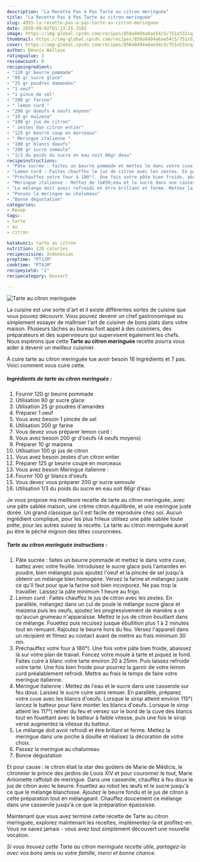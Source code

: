 ```yaml
---
description: "La Recette Pas à Pas Tarte au citron meringuée"
title: "La Recette Pas à Pas Tarte au citron meringuée"
slug: 4955-la-recette-pas-a-pas-tarte-au-citron-meringuee
date: 2020-09-02T01:13:25.318Z
image: https://img-global.cpcdn.com/recipes/850a0494a6ae54c5/751x532cq70/tarte-au-citron-meringuee-photo-principale-de-la-recette.jpg
thumbnail: https://img-global.cpcdn.com/recipes/850a0494a6ae54c5/751x532cq70/tarte-au-citron-meringuee-photo-principale-de-la-recette.jpg
cover: https://img-global.cpcdn.com/recipes/850a0494a6ae54c5/751x532cq70/tarte-au-citron-meringuee-photo-principale-de-la-recette.jpg
author: Dennis Wallace
ratingvalue: 3
reviewcount: 8
recipeingredient:
- "120 gr beurre pommade"
- "80 gr sucre glace"
- "25 gr poudres damandes"
- "1 oeuf"
- "1 pince de sel"
- "200 gr farine"
- " lemon curd "
- "200 gr doeufs 4 oeufs moyens"
- "10 gr maizena"
- "100 gr jus de citron"
- " zestes dun citron entier"
- "125 gr beurre coup en morceaux"
- " Meringue italienne "
- "100 gr blancs doeufs"
- "200 gr sucre semoule"
- "1/3 du poids du sucre en eau soit 66gr deau"
recipeinstructions:
- "Pâte sucrée : faites un beurre pommade et mettez le dans votre cuve, battez avec votre feuille. Introduisez le sucre glace puis l&#39;amandes en poudre, bien mélangez puis ajoutez l&#39;oeuf et la pincée de sel jusqu&#39;à obtenir un mélange bien homogène. Versez la farine et mélangez juste ce qu&#39;il faut pour que la farine soit bien incorporez. Ne pas trop la travailler. Laissez la pâte minimum 1 heure au frigo."
- "Lemon curd : Faites chauffez le jus de citron avec les zestes. En parallèle, mélangez dans un cul de poule le mélange sucre glace et maizena puis les oeufs, ajoutez les progressivement de manière a ce qu&#39;aucun grumeau n&#39;apparaisse. Mettez le jus de citron bouillant dans ce mélange. Fouettez puis recuisez jusque ébullition plus 1 à 2 minutes tout en remuant. Rajoutez le beurre hors du feu. Versez l&#39;appareil dans un récipient et filmez au contact avant de mettre au frais minimum 30 mn."
- "Préchauffez votre four à 180°(. Une fois votre pâte bien froide, abaissez là sur votre plan de travail. Foncez votre moule à tarte et piquez le fond. Faites cuire à blanc votre tarte environ 20 à 25mn. Puis laissez refroidir votre tarte. Une fois bien froide pour pourrez la garnir de votre lemon curd préalablement refroidi. Mettre au frais le temps de faire votre meringue italienne."
- "Meringue italienne : Mettez de l&#39;eau et le sucre dans une casserole sur feu doux. Laissez le sucre cuire sans remuer. En parallèle, préparez votre cuve avec les blancs d&#39;oeufs. Lorsque le sirop atteint environ 115°( lancez le batteur pour faire monter les blancs d&#39;oeufs. Lorsque le sirop atteint les 117°( retirer du feu et versez sur le bord de la cuve des blancs tout en fouettant avec le batteur à faible vitesse, puis une fois le sirop versé augmentez la vitesse du batteur."
- "Le mélange doit avoir refroidi et être brillant et ferme. Mettez la meringue dans une poche à douille et réalisez la décoration de votre choix."
- "Passez la meringue au chalumeau"
- "Bonne dégustation"
categories:
- Resep
tags:
- tarte
- au
- citron

katakunci: tarte au citron 
nutrition: 228 calories
recipecuisine: Indonesian
preptime: "PT12M"
cooktime: "PT41M"
recipeyield: "2"
recipecategory: Dessert

---
```



![Tarte au citron meringuée](https://img-global.cpcdn.com/recipes/850a0494a6ae54c5/751x532cq70/tarte-au-citron-meringuee-photo-principale-de-la-recette.jpg)

La cuisine est une sorte d'art et il existe différentes sortes de cuisine que vous pouvez découvrir. Vous pouvez devenir un chef gastronomique ou simplement essayer de maîtriser l'art de cuisiner de bons plats dans votre maison. Plusieurs tâches au bureau font appel à des cuisiniers, des préparateurs et des superviseurs qui supervisent également les chefs. Nous espérons que cette <strong> Tarte au citron meringuée </strong> recette pourra vous aider à devenir un meilleur cuisinier.

<!--inarticleads1-->

À cuire tarte au citron meringuée tue avoir besoin 16 Ingrédients et 7 pas. Voici comment vous cuire cette.

##### Ingrédients de tarte au citron meringuée :

1. Fournir 120 gr beurre pommade
1. Utilisation 80 gr sucre glace
1. Utilisation 25 gr poudres d&#39;amandes
1. Préparer 1 oeuf
1. Vous avez besoin 1 pincée de sel
1. Utilisation 200 gr farine
1. Vous devez vous préparer  lemon curd :
1. Vous avez besoin 200 gr d&#39;oeufs (4 oeufs moyens)
1. Préparer 10 gr maizena
1. Utilisation 100 gr jus de citron
1. Vous avez besoin  zestes d&#39;un citron entier
1. Préparer 125 gr beurre coupé en morceaux
1. Vous avez besoin  Meringue italienne :
1. Fournir 100 gr blancs d&#39;oeufs
1. Vous devez vous préparer 200 gr sucre semoule
1. Utilisation 1/3 du poids du sucre en eau soit 66gr d&#39;eau


Je vous propose ma meilleure recette de tarte au citron meringuée, avec une pâte sablée maison, une crème citron équilibrée, et une meringue juste dorée. Un grand classique qu&#39;il est facile de reproduire chez soi. Aucun ingrédient compliqué, pour les plus frileux utilisez une pâte sablée toute prête, pour les autres suivez la recette. La tarte au citron meringuée aurait pu être le pêché mignon des têtes couronnées. 

<!--inarticleads2-->

##### Tarte au citron meringuée instructions :

1. Pâte sucrée : faites un beurre pommade et mettez le dans votre cuve, battez avec votre feuille. Introduisez le sucre glace puis l&#39;amandes en poudre, bien mélangez puis ajoutez l&#39;oeuf et la pincée de sel jusqu&#39;à obtenir un mélange bien homogène. Versez la farine et mélangez juste ce qu&#39;il faut pour que la farine soit bien incorporez. Ne pas trop la travailler. Laissez la pâte minimum 1 heure au frigo.
1. Lemon curd : Faites chauffez le jus de citron avec les zestes. En parallèle, mélangez dans un cul de poule le mélange sucre glace et maizena puis les oeufs, ajoutez les progressivement de manière a ce qu&#39;aucun grumeau n&#39;apparaisse. Mettez le jus de citron bouillant dans ce mélange. Fouettez puis recuisez jusque ébullition plus 1 à 2 minutes tout en remuant. Rajoutez le beurre hors du feu. Versez l&#39;appareil dans un récipient et filmez au contact avant de mettre au frais minimum 30 mn.
1. Préchauffez votre four à 180°(. Une fois votre pâte bien froide, abaissez là sur votre plan de travail. Foncez votre moule à tarte et piquez le fond. Faites cuire à blanc votre tarte environ 20 à 25mn. Puis laissez refroidir votre tarte. Une fois bien froide pour pourrez la garnir de votre lemon curd préalablement refroidi. Mettre au frais le temps de faire votre meringue italienne.
1. Meringue italienne : Mettez de l&#39;eau et le sucre dans une casserole sur feu doux. Laissez le sucre cuire sans remuer. En parallèle, préparez votre cuve avec les blancs d&#39;oeufs. Lorsque le sirop atteint environ 115°( lancez le batteur pour faire monter les blancs d&#39;oeufs. Lorsque le sirop atteint les 117°( retirer du feu et versez sur le bord de la cuve des blancs tout en fouettant avec le batteur à faible vitesse, puis une fois le sirop versé augmentez la vitesse du batteur.
1. Le mélange doit avoir refroidi et être brillant et ferme. Mettez la meringue dans une poche à douille et réalisez la décoration de votre choix.
1. Passez la meringue au chalumeau
1. Bonne dégustation


Et pour cause : le citron était la star des goûters de Marie de Médicis, le citronnier le prince des jardins de Louis XIV et pour couronner le tout, Marie Antoinette raffolait de meringue. Dans une casserole, chauffez à feu doux le jus de citron avec le beurre. Fouettez au robot les œufs et le sucre jusqu&#39;à ce que le mélange blanchisse. Ajoutez le beurre fondu et le jus de citron à cette préparation tout en mélangeant. Chauffez doucement ce mélange dans une casserole jusqu&#39;à ce que la préparation épaississe. 

<!--inarticleads1-->

<p>
Maintenant que vous avez terminé cette recette de Tarte au citron meringuée, explorez maintenant les recettes, implémentez-la et profitez-en. Vous ne savez jamais - vous avez tout simplement découvert une nouvelle vocation.
</p>

<p>
<i>Si vous trouvez cette Tarte au citron meringuée recette utile, partagez-la avec vos bons amis ou votre famille, merci et bonne chance.</i>
</p>
